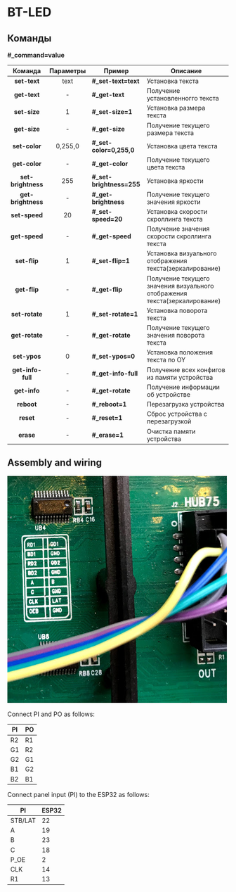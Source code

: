 # BT-LED

## Команды
**#_command=value**

Команда | Параметры | Пример | Описание  
:-------------: | :-------------: | ------------- | -------------  
**set-text** | text | **#\_set-text=text** | Установка текста  
**get-text** | - | **#\_get-text** | Получение установленногго текста  
**set-size** | 1 | **#\_set-size=1** | Установка размера текста  
**get-size** | - | **#\_get-size** | Получение текущего размера текста  
**set-color** | 0,255,0 | **#\_set-color=0,255,0** | Установка цвета текста  
**get-color** | - | **#\_get-color** | Получение текущего цвета текста  
**set-brightness** | 255 | **#\_set-brightness=255** | Установка яркости  
**get-brightness** | - | **#\_get-brightness** | Получение текущего значения яркости  
**set-speed** | 20 | **#\_set-speed=20** | Установка скорости скроллинга текста  
**get-speed** | - | **#\_get-speed** | Получение значения скорости скроллинга текста  
**set-flip** | 1 | **#\_set-flip=1** | Установка визуального отображения текста(зеркалирование)  
**get-flip** | - | **#\_get-flip** | Получение текущего значения визуального отображения текста(зеркалирование)  
**set-rotate** | 1 | **#\_set-rotate=1** |  Установка поворота текста 
**get-rotate** | - | **#\_get-rotate** | Получение текущего значения поворота текста  
**set-ypos** | 0 | **#\_set-ypos=0** | Установка положения текста по OY 
**get-info-full** | - | **#\_get-info-full** | Получение всех конфигов из памяти устройства
**get-info** | - | **#\_get-rotate** | Получение информации об устройстве  
**reboot** | - | **#\_reboot=1** | Перезагрузка устройства  
**reset** | - | **#\_reset=1** | Сброс устройства с перезагрузкой  
**erase** | - | **#\_erase=1** | Очистка памяти устройства  


## Assembly and wiring

![P10_conn_A](/images/40x20_con_R1.jpg)

  Connect PI and PO as follows:

  PI | PO
  ---|---
  R2 | R1
  G1 | R2
  G2 | G1
  B1 | G2
  B2 | B1

  Connect panel input (PI) to the ESP32 as follows:

  PI  | ESP32
  ----|----
  STB/LAT |  22
  A   |  19
  B   |  23
  C   |  18
  P_OE|  2
  CLK |  14
  R1  |  13
